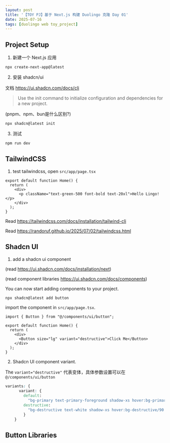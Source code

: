```yaml
---
layout: post
title: '【TOY PJ】基于 Next.js 构建 Duolingo 克隆 Day 01' 
date: 2025-07-16
tags: [duolingo web toy_project]
---
```


## Project Setup 

1. 新建一个 Next.js 应用

```
npx create-next-app@latest
```

2. 安装 shadcn/ui 

文档 <https://ui.shadcn.com/docs/cli>

> Use the init command to initialize configuration and dependencies for a new project.

(pnpm、npm、bun是什么区别?)

```
npx shadcn@latest init
```

3. 测试

```bash
npm run dev
```

## TailwindCSS 

1. test tailwindcss, open `src/app/page.tsx`

```tsx
export default function Home() {
  return (
    <div>
      <p className="text-green-500 font-bold text-20xl">Hello Lingo!</p>
    </div>
  );   
}
```

Read <https://tailwindcss.com/docs/installation/tailwind-cli>

Read <https://randoruf.github.io/2025/07/02/tailwindcss.html>

## Shadcn UI 

1. add a shadcn ui component 

(read <https://ui.shadcn.com/docs/installation/next>)

(read component libraries <https://ui.shadcn.com/docs/components>)

You can now start adding components to your project.

```bash
npx shadcn@latest add button
```

import the component in `src/app/page.tsx`. 

```tsx
import { Button } from "@/components/ui/button";

export default function Home() {
  return (
    <div>
      <Button size="lg" variant="destructive">Click Me</Button>
    </div>
  );   
}
```

2. Shadcn UI component variant. 

The `variant="destructive"` 代表变体，具体参数设置可以在 `@/components/ui/button`

```css
variants: {
      variant: {
        default:
          "bg-primary text-primary-foreground shadow-xs hover:bg-primary/90",
        destructive:
          "bg-destructive text-white shadow-xs hover:bg-destructive/90 focus-visible:ring-destructive/20 dark:focus-visible:ring-destructive/40 dark:bg-destructive/60",
        }
    }
```

## Button Libraries 


